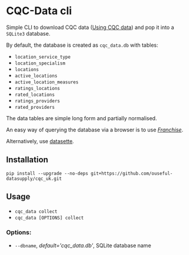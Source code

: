 # CQC-Data cli

Simple CLI to download CQC data ([Using CQC data](http://www.cqc.org.uk/about-us/transparency/using-cqc-data)) and pop it into a `SQLite3` database.

By default, the database is created as `cqc_data.db` with tables:

- `location_service_type`
- `location_specialism`
- `locations`
- `active_locations`
- `active_location_measures`
- `ratings_locations`
- `rated_locations`
- `ratings_providers`
- `rated_providers`

The data tables are simple long form and partially normalised.

An easy way of querying the database via a browser is to use [*Franchise*](https://blog.ouseful.info/2017/09/25/asking-questions-of-csv-data-in-the-browser-with-franchise/).

Alternatively, use [datasette](https://github.com/simonw/datasette).

## Installation

`pip install --upgrade --no-deps git+https://github.com/ouseful-datasupply/cqc_uk.git`

## Usage

- `cqc_data collect `
- `cqc_data [OPTIONS] collect`

### Options:

- `--dbname`, *default='cqc_data.db'*, SQLite database name
